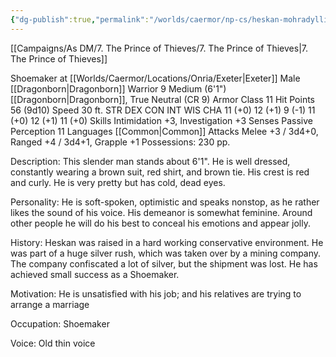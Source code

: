 ```yaml
---
{"dg-publish":true,"permalink":"/worlds/caermor/np-cs/heskan-mohradyllion/","tags":["Chaia"]}
---
```


[[Campaigns/As DM/7. The Prince of Thieves/7. The Prince of Thieves\|7. The Prince of Thieves]]

Shoemaker at [[Worlds/Caermor/Locations/Onria/Exeter\|Exeter]]
Male [[Dragonborn\|Dragonborn]] Warrior 9
Medium (6'1") [[Dragonborn\|Dragonborn]], True Neutral (CR 9)
Armor Class 11
Hit Points 56 (9d10)
Speed 30 ft.
STR	DEX	CON	INT	WIS	CHA
11 (+0)	12 (+1)	9 (-1)	11 (+0)	12 (+1)	11 (+0)
Skills Intimidation +3, Investigation +3
Senses Passive Perception 11
Languages [[Common\|Common]]
Attacks Melee +3 / 3d4+0, Ranged +4 / 3d4+1, Grapple +1
Possessions: 230 pp.

Description: This slender man stands about 6'1". He is well dressed, constantly wearing a brown suit, red shirt, and brown tie. His crest is red and curly. He is very pretty but has cold, dead eyes.

Personality: He is soft-spoken, optimistic and speaks nonstop, as he rather likes the sound of his voice. His demeanor is somewhat feminine. Around other people he will do his best to conceal his emotions and appear jolly.

History: Heskan was raised in a hard working conservative environment. He was part of a huge silver rush, which was taken over by a mining company. The company confiscated a lot of silver, but the shipment was lost. He has achieved small success as a Shoemaker.

Motivation: He is unsatisfied with his job; and his relatives are trying to arrange a marriage

Occupation: Shoemaker

Voice: Old thin voice
